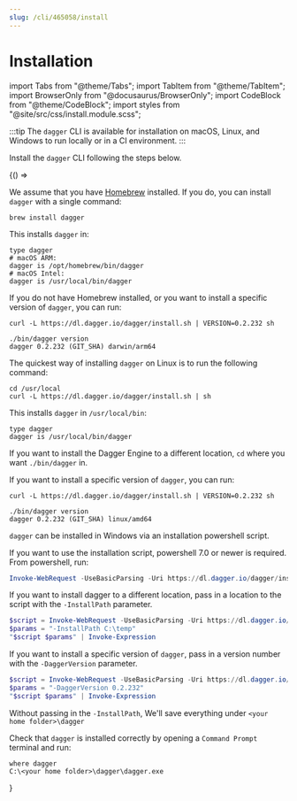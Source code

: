 ```yaml
---
slug: /cli/465058/install
---
```


# Installation

import Tabs from "@theme/Tabs";
import TabItem from "@theme/TabItem";
import BrowserOnly from "@docusaurus/BrowserOnly";
import CodeBlock from "@theme/CodeBlock";
import styles from "@site/src/css/install.module.scss";

:::tip
The `dagger` CLI is available for installation on macOS, Linux, and Windows to run locally or in a CI environment.
:::

Install the `dagger` CLI following the steps below.

<BrowserOnly>
{() =>
<Tabs defaultValue={
 window.navigator.userAgent.indexOf('Linux') != -1 ? 'linux':
 window.navigator.userAgent.indexOf('Win') != -1 ? 'windows':
 'macos'}
groupId="os"
values={[
{label: 'macOS', value: 'macos'}, {label: 'Linux', value: 'linux'}, {label: 'Windows', value: 'windows'},
]}>

<TabItem value="macos">

We assume that you have [Homebrew](https://brew.sh/) installed.
If you do, you can install `dagger` with a single command:

```shell
brew install dagger
```

This installs `dagger` in:

```shell
type dagger
# macOS ARM:
dagger is /opt/homebrew/bin/dagger
# macOS Intel:
dagger is /usr/local/bin/dagger
```

If you do not have Homebrew installed, or you want to install a specific version of `dagger`, you can run:

```shell
curl -L https://dl.dagger.io/dagger/install.sh | VERSION=0.2.232 sh

./bin/dagger version
dagger 0.2.232 (GIT_SHA) darwin/arm64
```

</TabItem>

<TabItem value="linux">

The quickest way of installing `dagger` on Linux is to run the following command:

```shell
cd /usr/local
curl -L https://dl.dagger.io/dagger/install.sh | sh
```

This installs `dagger` in `/usr/local/bin`:

```shell
type dagger
dagger is /usr/local/bin/dagger
```

If you want to install the Dagger Engine to a different location, `cd` where you want `./bin/dagger` in.

If you want to install a specific version of `dagger`, you can run:

```shell
curl -L https://dl.dagger.io/dagger/install.sh | VERSION=0.2.232 sh

./bin/dagger version
dagger 0.2.232 (GIT_SHA) linux/amd64
```

</TabItem>

<TabItem value="windows">

`dagger` can be installed in Windows via an installation powershell script.

If you want to use the installation script, powershell 7.0 or newer is required. From powershell, run:

```Powershell
Invoke-WebRequest -UseBasicParsing -Uri https://dl.dagger.io/dagger/install.ps1 | Invoke-Expression
```

If you want to install dagger to a different location, pass in a location to the script with the `-InstallPath` parameter.

```Powershell
$script = Invoke-WebRequest -UseBasicParsing -Uri https://dl.dagger.io/dagger/install.ps1
$params = "-InstallPath C:\temp"
"$script $params" | Invoke-Expression
```

If you want to install a specific version of `dagger`, pass in a version number with the `-DaggerVersion` parameter.

```Powershell
$script = Invoke-WebRequest -UseBasicParsing -Uri https://dl.dagger.io/dagger/install.ps1
$params = "-DaggerVersion 0.2.232"
"$script $params" | Invoke-Expression
```

Without passing in the `-InstallPath`, We'll save everything under `<your home folder>\dagger`

Check that `dagger` is installed correctly by opening a `Command Prompt` terminal and run:

```shell
where dagger
C:\<your home folder>\dagger\dagger.exe
```

</TabItem>

</Tabs>
}

</BrowserOnly>
